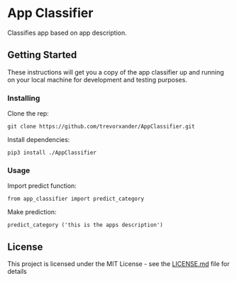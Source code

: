 # App Classifier

Classifies app based on app description.

## Getting Started

These instructions will get you a copy of the app classifier up and running on your local machine for development and testing purposes.

### Installing

Clone the rep:
```
git clone https://github.com/trevorxander/AppClassifier.git
```
Install dependencies:

```
pip3 install ./AppClassifier
```

### Usage
Import predict function:

```
from app_classifier import predict_category
```


Make prediction:
```
predict_category ('this is the apps description')
```

## License

This project is licensed under the MIT License - see the [LICENSE.md](LICENSE.md) file for details
